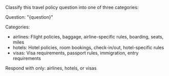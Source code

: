 Classify this travel policy question into one of three categories:

Question: "{question}"

Categories:
- airlines: Flight policies, baggage, airline-specific rules, boarding, seats, miles
- hotels: Hotel policies, room bookings, check-in/out, hotel-specific rules
- visas: Visa requirements, passport rules, immigration, entry requirements

Respond with only: airlines, hotels, or visas

